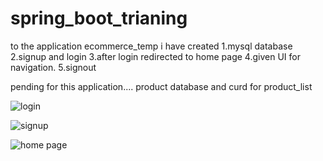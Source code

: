 # spring_boot_trianing
to the application ecommerce_temp i have created
1.mysql database
2.signup and login
3.after login redirected to home page 
4.given UI for navigation.
5.signout


pending for this application....
product database and curd for product_list



![login](https://user-images.githubusercontent.com/37327787/84585535-684fa480-ae2e-11ea-9c86-1be1d8e5a1ca.PNG)

![signup](https://user-images.githubusercontent.com/37327787/84585538-74d3fd00-ae2e-11ea-9c18-48b288048110.PNG)


![home page](https://user-images.githubusercontent.com/37327787/84585540-78678400-ae2e-11ea-98a6-9a30a673ec25.PNG)
